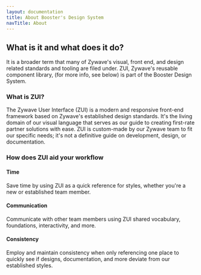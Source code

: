 ```yaml
---
layout: documentation
title: About Booster's Design System
navTitle: About
---
```

## What is it and what does it do?

It is a broader term that many of Zywave's visual, front end, and design related standards and tooling are filed under. ZUI, Zywave's reusable component library, (for more info, see below) is part of the Booster Design System.

### What is ZUI?

The Zywave User Interface (ZUI) is a modern and responsive front-end framework based on Zywave's established design standards. It's the living domain of our visual language that serves as our guide to creating first-rate partner solutions with ease. ZUI is custom-made by our Zywave team to fit our specific needs; it's not a definitive guide on development, design, or documentation.

### How does ZUI aid your workflow

#### Time
Save time by using ZUI as a quick reference for styles, whether you're a new or established team member.

#### Communication
Communicate with other team members using ZUI shared vocabulary, foundations, interactivity, and more.

#### Consistency
Employ and maintain consistency when only referencing one place to quickly see if designs, documentation, and more deviate from our established styles.